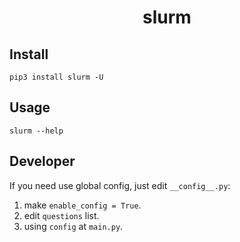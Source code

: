 <h1 style="text-align: center"> slurm </h1>

## Install

```shell
pip3 install slurm -U
```

## Usage

```shell
slurm --help
```

## Developer

If you need use global config, just edit `__config__.py`:

1. make `enable_config = True`.
2. edit `questions` list.
3. using `config` at `main.py`.
